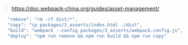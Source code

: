 > https://doc.webpack-china.org/guides/asset-management/
```javascript
    "remove": "rm -rf dist/*",
    "copy": "cp packages/3_asserts/index.html ./dist",
    "build": "webpack --config packages/3_asserts/webpack.config.js",
    "deploy": "npm run remove && npm run build && npm run copy"
```

